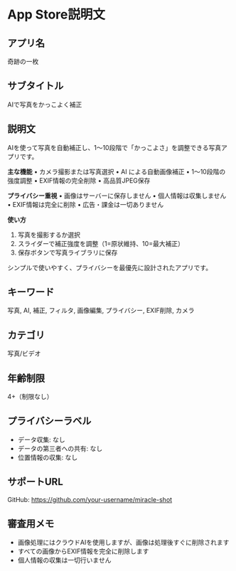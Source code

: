 # App Store説明文

## アプリ名
奇跡の一枚

## サブタイトル
AIで写真をかっこよく補正

## 説明文

AIを使って写真を自動補正し、1〜10段階で「かっこよさ」を調整できる写真アプリです。

**主な機能**
• カメラ撮影または写真選択
• AI による自動画像補正
• 1〜10段階の強度調整
• EXIF情報の完全削除
• 高品質JPEG保存

**プライバシー重視**
• 画像はサーバーに保存しません
• 個人情報は収集しません
• EXIF情報は完全に削除
• 広告・課金は一切ありません

**使い方**
1. 写真を撮影するか選択
2. スライダーで補正強度を調整（1=原状維持、10=最大補正）
3. 保存ボタンで写真ライブラリに保存

シンプルで使いやすく、プライバシーを最優先に設計されたアプリです。

## キーワード
写真, AI, 補正, フィルタ, 画像編集, プライバシー, EXIF削除, カメラ

## カテゴリ
写真/ビデオ

## 年齢制限
4+（制限なし）

## プライバシーラベル
- データ収集: なし
- データの第三者への共有: なし
- 位置情報の収集: なし

## サポートURL
GitHub: https://github.com/your-username/miracle-shot

## 審査用メモ
- 画像処理にはクラウドAIを使用しますが、画像は処理後すぐに削除されます
- すべての画像からEXIF情報を完全に削除します
- 個人情報の収集は一切行いません